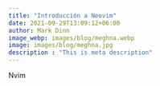 ```yaml
---
title: "Introducción a Neovim"
date: 2021-09-29T13:09:12+06:00
author: Mark Dinn
image_webp: images/blog/meghna.webp
image: images/blog/meghna.jpg
description : "This is meta description"
---
```


Nvim
